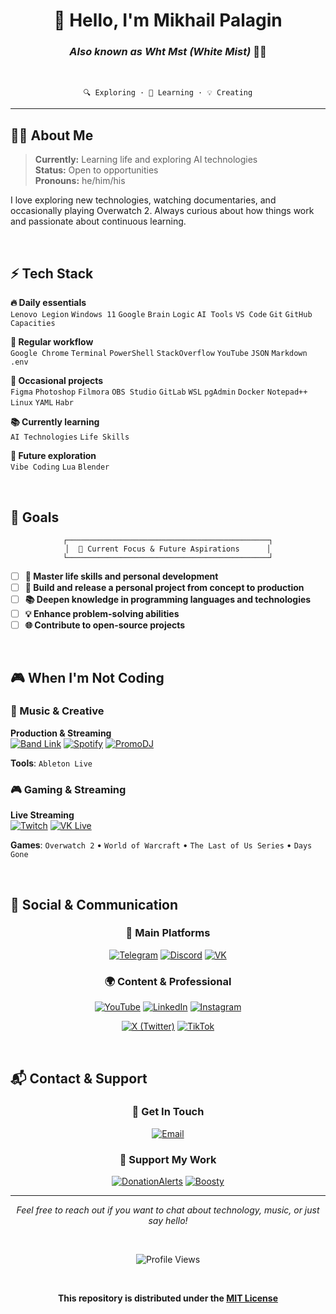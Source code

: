 <div align="center">

# 👋 Hello, I'm Mikhail Palagin
### *Also known as Wht Mst (White Mist)* 😶‍🌫️

<br>

```
🔍 Exploring · 🤖 Learning · 💡 Creating
```

</div>

---

## 🧑‍💻 About Me

> **Currently:** Learning life and exploring AI technologies  
> **Status:** Open to opportunities  
> **Pronouns:** he/him/his  

I love exploring new technologies, watching documentaries, and occasionally playing Overwatch 2. Always curious about how things work and passionate about continuous learning.

<br>

## ⚡ Tech Stack

**🔥 Daily essentials**  
`Lenovo Legion` `Windows 11` `Google` `Brain` `Logic` `AI Tools` `VS Code` `Git` `GitHub` `Capacities`

**💼 Regular workflow**  
`Google Chrome` `Terminal` `PowerShell` `StackOverflow` `YouTube` `JSON` `Markdown` `.env`

**🎨 Occasional projects**  
`Figma` `Photoshop` `Filmora` `OBS Studio` `GitLab` `WSL` `pgAdmin` `Docker` `Notepad++` `Linux` `YAML` `Habr`

**📚 Currently learning**  
`AI Technologies` `Life Skills`

**🎯 Future exploration**  
`Vibe Coding` `Lua` `Blender`

<br>

## 🎯 Goals

<div align="center">

```ascii
┌─────────────────────────────────────────────┐
│  🎯 Current Focus & Future Aspirations      │
└─────────────────────────────────────────────┘
```

</div>

- [ ] **🧠 Master life skills and personal development**
- [ ] **🚀 Build and release a personal project from concept to production**
- [ ] **📚 Deepen knowledge in programming languages and technologies**
- [ ] **💡 Enhance problem-solving abilities**
- [ ] **🌐 Contribute to open-source projects**

<br>

## 🎮 When I'm Not Coding

### 🎵 Music & Creative
**Production & Streaming**  
[![Band Link](https://img.shields.io/badge/Band_Link-Wht_Mst-FF6B6B?style=flat-square)](https://band.link/whtmst) [![Spotify](https://img.shields.io/badge/Spotify-Wht_Mst-1DB954?style=flat-square&logo=spotify)](https://open.spotify.com/artist/23j0hFXACCWZWRn1bCWydj) [![PromoDJ](https://img.shields.io/badge/PromoDJ-Wht_Mst-FF5722?style=flat-square)](https://promodj.com/whtmst)

**Tools**: `Ableton Live`

### 🎮 Gaming & Streaming  
**Live Streaming**  
[![Twitch](https://img.shields.io/badge/Twitch-Wht_Mst-9146FF?style=flat-square&logo=twitch)](https://www.twitch.tv/whtmst) [![VK Live](https://img.shields.io/badge/VK_Live-Wht_Mst-4C75A3?style=flat-square)](https://live.vkvideo.ru/whtmst)

**Games**: `Overwatch 2` • `World of Warcraft` • `The Last of Us Series` • `Days Gone`

<br>

## 💬 Social & Communication

<div align="center">

### **📱 Main Platforms**

[![Telegram](https://img.shields.io/badge/Telegram-Channel-26A5E4?style=for-the-badge&logo=telegram)](https://t.me/wht_mst_hub)
[![Discord](https://img.shields.io/badge/Discord-Community-7289DA?style=for-the-badge&logo=discord)](https://discord.com/invite/23Nv2BbHFV)
[![VK](https://img.shields.io/badge/VK-Page-4C75A3?style=for-the-badge&logo=vk)](https://vk.com/whtmst)

### **🌍 Content & Professional**

[![YouTube](https://img.shields.io/badge/YouTube-Content-FF0000?style=flat-square&logo=youtube)](https://www.youtube.com/@whtmst)
[![LinkedIn](https://img.shields.io/badge/LinkedIn-Professional-0077B5?style=flat-square&logo=linkedin)](https://www.linkedin.com/in/whtmst/)
[![Instagram](https://img.shields.io/badge/Instagram-Photos-E4405F?style=flat-square&logo=instagram)](https://www.instagram.com/wht_mst/)

[![X (Twitter)](https://img.shields.io/badge/X-Thoughts-000000?style=flat-square&logo=x)](https://x.com/whtmst)
[![TikTok](https://img.shields.io/badge/TikTok-Short_Videos-000000?style=flat-square&logo=tiktok)](https://www.tiktok.com/@whtmst)

</div>

<br>

## 📬 Contact & Support

<div align="center">

### **💌 Get In Touch**
[![Email](https://img.shields.io/badge/Email-wht.mst.official%40gmail.com-EA4335?style=for-the-badge&logo=gmail&logoColor=white)](mailto:wht.mst.official@gmail.com)

### **💝 Support My Work**
[![DonationAlerts](https://img.shields.io/badge/DonationAlerts-Support-F96854?style=flat-square&logo=data:image/svg+xml;base64,PHN2ZyB3aWR0aD0iMjQiIGhlaWdodD0iMjQiIHZpZXdCb3g9IjAgMCAyNCAyNCIgZmlsbD0iIzAwMDAwMCIgeG1sbnM9Imh0dHA6Ly93d3cudzMub3JnLzIwMDAvc3ZnIj4KPHBhdGggZD0iTTEyIDJMMTMuMDkgOC4yNkwyMCA5TDEzLjA5IDE1Ljc0TDEyIDIyTDEwLjkxIDE1Ljc0TDQgOUwxMC45MSA4LjI2TDEyIDJaIiBmaWxsPSIjRkZGRkZGIi8+Cjwvc3ZnPgo=)](https://www.donationalerts.com/r/whtmst)
[![Boosty](https://img.shields.io/badge/Boosty-Subscribe-FF6B35?style=flat-square&logo=data:image/svg+xml;base64,PHN2ZyB3aWR0aD0iMjQiIGhlaWdodD0iMjQiIHZpZXdCb3g9IjAgMCAyNCAyNCIgZmlsbD0iIzAwMDAwMCIgeG1sbnM9Imh0dHA6Ly93d3cudzMub3JnLzIwMDAvc3ZnIj4KPHBhdGggZD0iTTEyIDJMMTMuMDkgOC4yNkwyMCA5TDEzLjA5IDE1Ljc0TDEyIDIyTDEwLjkxIDE1Ljc0TDQgOUwxMC45MSA4LjI2TDEyIDJaIiBmaWxsPSIjRkZGRkZGIi8+Cjwvc3ZnPgo=)](https://boosty.to/whtmst)

</div>

---

<div align="center">

*Feel free to reach out if you want to chat about technology, music, or just say hello!*

<br>

![Profile Views](https://komarev.com/ghpvc/?username=whtmst&label=Profile%20Views&style=flat-square&color=4FC3F7)

<br>

**This repository is distributed under the [MIT License](LICENSE)**

</div>
